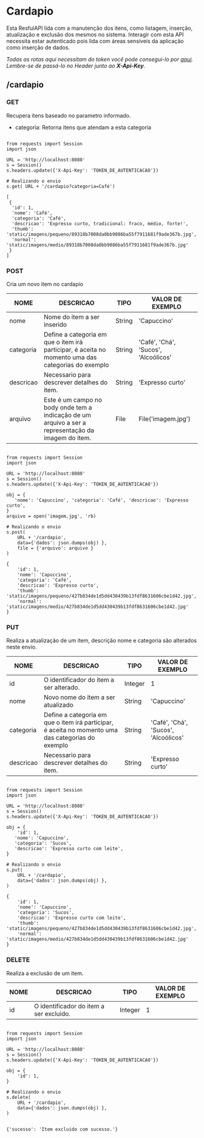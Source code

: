 # Cardapio

Esta ResfulAPI lida com a manutenção dos itens, como listagem, inserção, atualização e exclusão dos mesmos no sistema.
Interagir com esta API necessita estar autenticado pois lida com áreas sensiveis da aplicação como inserção de dados.

_Todas as rotas aqui necessitam do token você pode consegui-lo por [aqui](./acesso_admin.md). Lembre-se de passá-lo no Header
junto ao **X-Api-Key**._

## /cardapio

### GET

Recupera itens baseado no parametro informado.

- categoria: Retorna itens que atendam a esta categoria

```{.py3 title='Exemplo de envio'}

from requests import Session
import json

URL = 'http://localhost:8080'
s = Session()
s.headers.update({'X-Api-Key': 'TOKEN_DE_AUTENTICACAO'})

# Realizando o envio
s.get( URL + '/cardapio?categoria=Café')

```

```{.py3 title='Retorno'}
[
 {
  'id': 1,
  'nome': 'Café',
  'categoria': 'Café',
  'descricao': 'Expresso curto, tradicional: fraco, médio, forte!',
  'thumb': 'static/imagens/pequeno/89318b7008da0bb9086ba55f7911681f9ade367b.jpg',
  'normal': 'static/imagens/medio/89318b7008da0bb9086ba55f7911681f9ade367b.jpg'
 }
]
```

### POST

Cria um novo item no cardapio

| NOME      | DESCRICAO                                                                                           | TIPO   | VALOR DE EXEMPLO                     |
| --------- | --------------------------------------------------------------------------------------------------- | ------ | ------------------------------------ |
| nome      | Nome do item a ser inserido                                                                         | String | 'Capuccino'                          |
| categoria | Define a categoria em que o item irá participar, é aceita no momento uma das categorias do exemplo  | String | 'Café', 'Chá', 'Sucos', 'Alcoólicos' |
| descricao | Necessario para descrever detalhes do item.                                                         | String | 'Expresso curto'                     |
| arquivo   | Este é um campo no body onde tem a indicação de um arquivo a ser a representação da imagem do item. | File   | File('imagem.jpg')                   |

```{.py3 title='Exemplo de envio'}

from requests import Session
import json

URL = 'http://localhost:8080'
s = Session()
s.headers.update({'X-Api-Key': 'TOKEN_DE_AUTENTICACAO'})

obj = {
   'nome': 'Capuccino', 'categoria': 'Café', 'descricao': 'Expresso curto',
}
arquivo = open('imagem.jpg', 'rb)

# Realizando o envio
s.post(
    URL + '/cardapio',
    data={'dados': json.dumps(obj) },
    file = {'arquivo': arquivo }
)

```

```{.py3 title='Retorno'}
{
    'id': 1,
    'nome': 'Capuccino',
    'categoria': 'Café',
    'descricao': 'Expresso curto',
    'thumb': 'static/imagens/pequeno/427b834de1d5dd430439b13fdf8631606cbe1d42.jpg',
    'normal': 'static/imagens/medio/427b834de1d5dd430439b13fdf8631606cbe1d42.jpg'
}
```

### PUT

Realiza a atualização de um item, descrição nome e categoria são alterados neste envio.

| NOME      | DESCRICAO                                                                                          | TIPO    | VALOR DE EXEMPLO                     |
| --------- | -------------------------------------------------------------------------------------------------- | ------- | ------------------------------------ |
| id        | O identificador do item a ser alterado.                                                            | Integer | 1                                    |
| nome      | Novo nome do item a ser atualizado                                                                 | String  | 'Capuccino'                          |
| categoria | Define a categoria em que o item irá participar, é aceita no momento uma das categorias do exemplo | String  | 'Café', 'Chá', 'Sucos', 'Alcoólicos' |
| descricao | Necessario para descrever detalhes do item.                                                        | String  | 'Expresso curto'                     |

```{.py3 title='Exemplo de envio'}

from requests import Session
import json

URL = 'http://localhost:8080'
s = Session()
s.headers.update({'X-Api-Key': 'TOKEN_DE_AUTENTICACAO'})

obj = {
    'id': 1,
   'nome': 'Capuccino',
   'categoria': 'Sucos',
   'descricao': 'Expresso curto com leite',
}

# Realizando o envio
s.put(
    URL + '/cardapio',
    data={'dados': json.dumps(obj) },
)

```

```{.py3 title='Retorno'}
{
    'id': 1,
    'nome': 'Capuccino',
    'categoria': 'Sucos',
    'descricao': 'Expresso curto com leite',
    'thumb': 'static/imagens/pequeno/427b834de1d5dd430439b13fdf8631606cbe1d42.jpg',
    'normal': 'static/imagens/medio/427b834de1d5dd430439b13fdf8631606cbe1d42.jpg'
}
```

### DELETE

Realiza a exclusão de um item.

| NOME | DESCRICAO                               | TIPO    | VALOR DE EXEMPLO |
| ---- | --------------------------------------- | ------- | ---------------- |
| id   | O identificador do item a ser excluido. | Integer | 1                |

```{.py3 title='Exemplo de envio'}

from requests import Session
import json

URL = 'http://localhost:8080'
s = Session()
s.headers.update({'X-Api-Key': 'TOKEN_DE_AUTENTICACAO'})

obj = {
    'id': 1,
}

# Realizando o envio
s.delete(
    URL + '/cardapio',
    data={'dados': json.dumps(obj) },
)

```

```{.py3 title='Retorno'}

{'sucesso': 'Item excluido com sucesso.'}

```
